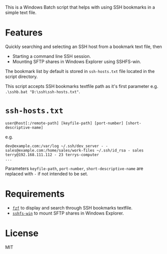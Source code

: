 This is a Windows Batch script that helps with using SSH bookmarks in a simple text file.

# Features

Quickly searching and selecting an SSH host from a bookmark text file, then
 - Starting a command line SSH session.
 - Mounting SFTP shares in Windows Explorer using SSHFS-win.

The bookmark list by default is stored in `ssh-hosts.txt` file located in the script directory.

This script accepts SSH bookmarks textfile path as it's first parameter e.g. `.\sshb.bat "D:\ssh\ssh-hosts.txt"`.

# `ssh-hosts.txt`

```
user@host[:/remote-path] [keyfile-path] [port-number] [short-descriptive-name]
```

e.g.

```
dev@example.com:/var/log ~/.ssh/dev_server - -
sales@example.com:/home/sales/work-files ~/.ssh/id_rsa - sales
terry@192.168.111.112 - 23 terrys-computer
...
```

Parameters `keyfile-path`, `port-number`, `short-descriptive-name` are replaced with `-` if not intended to be set.

# Requirements 

- <a href="https://github.com/junegunn/fzf">`fzf`</a> to display and search through SSH bookmarks textfile.
- <a href="https://github.com/billziss-gh/sshfs-win">`sshfs-win`</a>  to mount SFTP shares in Windows Explorer.

# License

MIT
